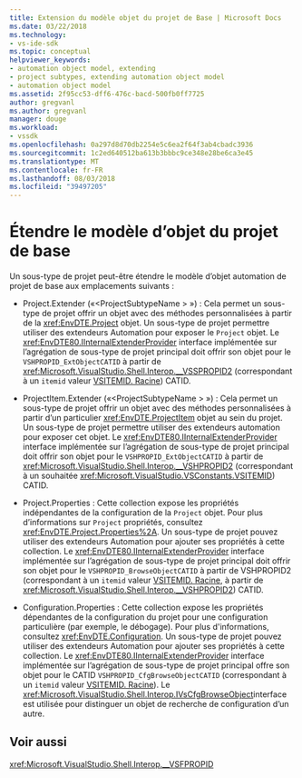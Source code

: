 ```yaml
---
title: Extension du modèle objet du projet de Base | Microsoft Docs
ms.date: 03/22/2018
ms.technology:
- vs-ide-sdk
ms.topic: conceptual
helpviewer_keywords:
- automation object model, extending
- project subtypes, extending automation object model
- automation object model
ms.assetid: 2f95cc53-dff6-476c-bacd-500fb0ff7725
author: gregvanl
ms.author: gregvanl
manager: douge
ms.workload:
- vssdk
ms.openlocfilehash: 0a297d8d70db2254e5c6ea2f64f3ab4cbadc3936
ms.sourcegitcommit: 1c2ed640512ba613b3bbbc9ce348e28be6ca3e45
ms.translationtype: MT
ms.contentlocale: fr-FR
ms.lasthandoff: 08/03/2018
ms.locfileid: "39497205"
---
```

# <a name="extend-the-object-model-of-the-base-project"></a>Étendre le modèle d’objet du projet de base

Un sous-type de projet peut-être étendre le modèle d’objet automation de projet de base aux emplacements suivants :

-   Project.Extender («\<ProjectSubtypeName > ») : Cela permet un sous-type de projet offrir un objet avec des méthodes personnalisées à partir de la <xref:EnvDTE.Project> objet. Un sous-type de projet permettre utiliser des extendeurs Automation pour exposer le `Project` objet. Le <xref:EnvDTE80.IInternalExtenderProvider> interface implémentée sur l’agrégation de sous-type de projet principal doit offrir son objet pour le `VSHPROPID_ExtObjectCATID` à partir de <xref:Microsoft.VisualStudio.Shell.Interop.__VSSPROPID2> (correspondant à un `itemid` valeur [VSITEMID. Racine](<xref:Microsoft.VisualStudio.VSConstants.VSITEMID#Microsoft_VisualStudio_VSConstants_VSITEMID_Root>)) CATID.

-   ProjectItem.Extender («\<ProjectSubtypeName > ») : Cela permet un sous-type de projet offrir un objet avec des méthodes personnalisées à partir d’un particulier <xref:EnvDTE.ProjectItem> objet au sein du projet. Un sous-type de projet permettre utiliser des extendeurs automation pour exposer cet objet. Le <xref:EnvDTE80.IInternalExtenderProvider> interface implémentée sur l’agrégation de sous-type de projet principal doit offrir son objet pour le `VSHPROPID_ExtObjectCATID` à partir de <xref:Microsoft.VisualStudio.Shell.Interop.__VSHPROPID2> (correspondant à un souhaitée <xref:Microsoft.VisualStudio.VSConstants.VSITEMID>) CATID.

-   Project.Properties : Cette collection expose les propriétés indépendantes de la configuration de la `Project` objet. Pour plus d’informations sur `Project` propriétés, consultez <xref:EnvDTE.Project.Properties%2A>. Un sous-type de projet pouvez utiliser des extendeurs Automation pour ajouter ses propriétés à cette collection. Le <xref:EnvDTE80.IInternalExtenderProvider> interface implémentée sur l’agrégation de sous-type de projet principal doit offrir son objet pour le `VSHPROPID_BrowseObjectCATID` à partir de VSHPROPID2 (correspondant à un `itemid` valeur [VSITEMID. Racine](<xref:Microsoft.VisualStudio.VSConstants.VSITEMID#Microsoft_VisualStudio_VSConstants_VSITEMID_Root>), à partir de <xref:Microsoft.VisualStudio.Shell.Interop.__VSHPROPID2>) CATID.

-   Configuration.Properties : Cette collection expose les propriétés dépendantes de la configuration du projet pour une configuration particulière (par exemple, le débogage). Pour plus d'informations, consultez <xref:EnvDTE.Configuration>. Un sous-type de projet pouvez utiliser des extendeurs Automation pour ajouter ses propriétés à cette collection. Le <xref:EnvDTE80.IInternalExtenderProvider> interface implémentée sur l’agrégation de sous-type de projet principal offre son objet pour le CATID `VSHPROPID_CfgBrowseObjectCATID` (correspondant à un `itemid` valeur [VSITEMID. Racine](<xref:Microsoft.VisualStudio.VSConstants.VSITEMID#Microsoft_VisualStudio_VSConstants_VSITEMID_Root>)). Le <xref:Microsoft.VisualStudio.Shell.Interop.IVsCfgBrowseObject>interface est utilisée pour distinguer un objet de recherche de configuration d’un autre.

## <a name="see-also"></a>Voir aussi

<xref:Microsoft.VisualStudio.Shell.Interop.__VSFPROPID>